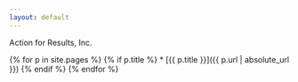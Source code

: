 ```yaml
---
layout: default
---
```

Action for Results, Inc.

{% for p in site.pages %}
   {% if p.title %}
     * [{{ p.title }}]({{ p.url | absolute_url }})
   {% endif %}
{% endfor %}
